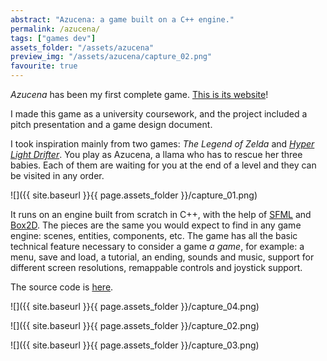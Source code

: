 ```yaml
---
abstract: "Azucena: a game built on a C++ engine."
permalink: /azucena/
tags: ["games dev"]
assets_folder: "/assets/azucena"
preview_img: "/assets/azucena/capture_02.png"
favourite: true
---
```


*Azucena* has been my first complete game. [This is its website](https://marcomoroni.github.io/azucena/)!

I made this game as a university coursework, and the project included a pitch presentation and a game design document.

I took inspiration mainly from two games: *The Legend of Zelda* and *[Hyper Light Drifter](http://www.heart-machine.com/)*. You play as Azucena, a llama who has to rescue her three babies. Each of them are waiting for you at the end of a level and they can be visited in any order.

![]({{ site.baseurl }}{{ page.assets_folder }}/capture_01.png)

It runs on an engine built from scratch in C++, with the help of [SFML](https://www.sfml-dev.org/) and [Box2D](https://github.com/erincatto/Box2D). The pieces are the same you would expect to find in any game engine: scenes, entities, components, etc. The game has all the basic technical feature necessary to consider a game *a game*, for example: a menu, save and load, a tutorial, an ending, sounds and music, support for different screen resolutions, remappable controls and joystick support.

The source code is [here](https://github.com/marcomoroni/azucena).

![]({{ site.baseurl }}{{ page.assets_folder }}/capture_04.png)

![]({{ site.baseurl }}{{ page.assets_folder }}/capture_02.png)

![]({{ site.baseurl }}{{ page.assets_folder }}/capture_03.png)
